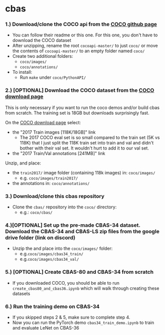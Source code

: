 # cbas
### 1.) Download/clone the COCO api from the <a href=https://github.com/cocodataset/cocoapi>COCO github page</a>
* You can follow their readme or this one.  For this one, you don't have to download the COCO dataset
* After unzipping, rename the root `cocoapi-master/` to just `coco/` or move the contents of `cocoapi-master/` to an empty folder named `coco/`
* Create two additional folders:
  * `coco/images/`
  * `coco/annotations/`
* To install:
  * Run `make` under `coco/PythonAPI/`

### 2.) [OPTIONAL] Download the COCO dataset from the <a href=http://cocodataset.org/#download>COCO download page</a>

This is only necessary if you want to run the coco demos and/or build cbas from scratch.  The training set is 18GB but downloads surprisingly fast.

On the <a href=http://cocodataset.org/#download>COCO download page</a> select: 
* the "2017 Train images [118K/18GB]" link
    * The 2017 COCO eval set is so small compared to the train set (5K vs 118K) that I just split the 118K train set into train and val and didn't bother with their val set.  It wouldn't hurt to add it to our val set.
* the "2017 Train/Val annotations [241MB]" link

Unzip, and place:
* the `train2017/` image folder (containing 118k images) in: `coco/images/`
    * e.g. `coco/images/train2017/`
* the annotations in: `coco/annotations/`

### 3.) Download/clone this cbas repository
* Clone the `cbas/` repository into the `coco/` directory:
    * e.g.: `coco/cbas/`

### 4.)[OPTIONAL] Set up the pre-made CBAS-34 dataset.  Download the CBAS-34 and CBAS-LS zip files from the google drive folder (link on discord)
* Unzip the and place into the `coco/images/` folder:
    * e.g.`coco/images/cbas34_train/`
    * e.g.`coco/images/cbas34_val/`
    
### 5.) [OPTIONAL] Create CBAS-80 and CBAS-34 from scratch
* If you downloaded COCO, you should be able to run `create_cbas80_and_cbas36.ipynb` which will walk through creating these datasets

### 6.) Run the training demo on CBAS-34
* If you skipped steps 2 & 5, make sure to complete step 4.
* Now you can run the PyTorch demo `cbas34_train_demo.ipynb` to train and evaluate LeNet on CBAS-36
